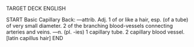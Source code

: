 TARGET DECK
ENGLISH

START
Basic
Capillary
Back: —attrib. Adj. 1 of or like a hair, esp. (of a tube) of very small diameter. 2 of the branching blood-vessels connecting arteries and veins. —n. (pl. -ies) 1 capillary tube. 2 capillary blood vessel. [latin capillus hair]
END
